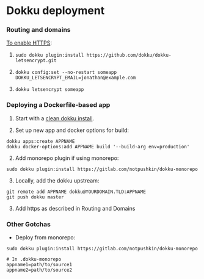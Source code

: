 # Dokku deployment

### Routing and domains

[To enable HTTPS](https://jonathanmh.com/dokku-with-multiple-domains-and-letsencrypt/):

1. `sudo dokku plugin:install https://github.com/dokku/dokku-letsencrypt.git`

2. `dokku config:set --no-restart someapp DOKKU_LETSENCRYPT_EMAIL=jonathan@example.com`

3. `dokku letsencrypt someapp`

### Deploying a Dockerfile-based app

1. Start with a [clean dokku install](http://dokku.viewdocs.io/dokku/getting-started/installation/).

2. Set up new app and docker options for build:

```
dokku apps:create APPNAME
dokku docker-options:add APPNAME build '--build-arg env=production'
```

2. Add monorepo plugin if using monorepo:

```
sudo dokku plugin:install https://gitlab.com/notpushkin/dokku-monorepo
```

3. Locally, add the dokku upstream:

```
git remote add APPNAME dokku@YOURDOMAIN.TLD:APPNAME
git push dokku master
```

3. Add https as described in Routing and Domains

### Other Gotchas

- Deploy from monorepo:

```
sudo dokku plugin:install https://gitlab.com/notpushkin/dokku-monorepo

# In .dokku-monorepo
appname1=path/to/source1
appname2=path/to/source2
```
